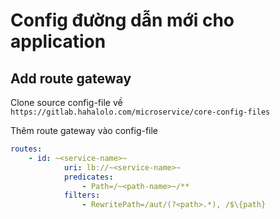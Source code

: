 # Config đường dẫn mới cho application

## Add route gateway

Clone source config-file về `https://gitlab.hahalolo.com/microservice/core-config-files`

Thêm route gateway vào config-file

```yaml
routes:
    - id: ~<service-name>~
            uri: lb://~<service-name>~
            predicates:
                - Path=/~<path-name>~/**
            filters:
                - RewritePath=/aut/(?<path>.*), /$\{path}
```
